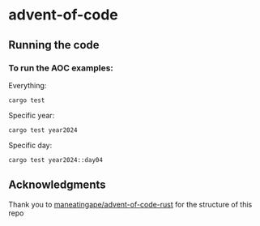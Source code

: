 # advent-of-code

## Running the code

### To run the AOC examples:

Everything:
```
cargo test
```
Specific year:
```
cargo test year2024
```
Specific day:
```
cargo test year2024::day04
```

## Acknowledgments

Thank you to [maneatingape/advent-of-code-rust](https://github.com/maneatingape/advent-of-code-rust) for the structure of this repo
